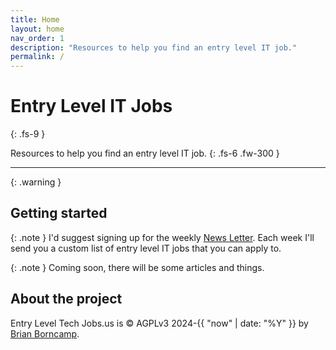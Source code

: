 ```yaml
---
title: Home
layout: home
nav_order: 1
description: "Resources to help you find an entry level IT job."
permalink: /
---
```


# Entry Level IT Jobs
{: .fs-9 }

Resources to help you find an entry level IT job.
{: .fs-6 .fw-300 }

---

{: .warning }


## Getting started
{: .note }
I'd suggest signing up for the weekly [News Letter](./newsletter/). Each week I'll send you a custom list of entry level IT jobs that you can apply to. 

{: .note }
Coming soon, there will be some articles and things.

## About the project

Entry Level Tech Jobs.us is &copy; AGPLv3 2024-{{ "now" | date: "%Y" }} by [Brian Borncamp](https://borncamp.github.io).

